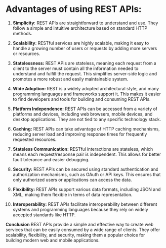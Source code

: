 # Advantages of using REST APIs:

1. **Simplicity:** REST APIs are straightforward to understand and use. They follow a simple and intuitive architecture based on standard HTTP methods.

2. **Scalability:** RESTful services are highly scalable, making it easy to handle a growing number of users or requests by adding more servers or resources.

3. **Statelessness:** REST APIs are stateless, meaning each request from a client to the server must contain all the information needed to understand and fulfill the request. This simplifies server-side logic and promotes a more robust and easily maintainable system.

4. **Wide Adoption:** REST is a widely adopted architectural style, and many programming languages and frameworks support it. This makes it easier to find developers and tools for building and consuming REST APIs.

5. **Platform Independence:** REST APIs can be accessed from a variety of platforms and devices, including web browsers, mobile devices, and desktop applications. They are not tied to any specific technology stack.

6. **Caching:** REST APIs can take advantage of HTTP caching mechanisms, reducing server load and improving response times for frequently requested resources.

7. **Stateless Communication:** RESTful interactions are stateless, which means each request/response pair is independent. This allows for better fault tolerance and easier debugging.

8. **Security:** REST APIs can be secured using standard authentication and authorization mechanisms, such as OAuth or API keys. This ensures that only authorized users or applications can access the data.

9. **Flexibility:** REST APIs support various data formats, including JSON and XML, making them flexible in terms of data representation.

10. **Interoperability:** REST APIs facilitate interoperability between different systems and programming languages because they rely on widely accepted standards like HTTP.

**Conclusion**
REST APIs provide a simple and effective way to create web services that can be easily consumed by a wide range of clients. They offer scalability, flexibility, and security, making them a popular choice for building modern web and mobile applications.